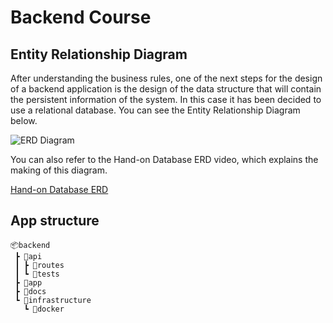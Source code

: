 # Backend Course

## Entity Relationship Diagram

After understanding the business rules, one of the next steps for the design of a backend application is the design of the data structure that will contain the persistent information of the system. In this case it has been decided to use a relational database. You can see the Entity Relationship Diagram below.

![ERD Diagram](./documentation/ERD.png)

You can also refer to the Hand-on Database ERD video, which explains the making of this diagram.

[Hand-on Database ERD](https://www.notion.so/ioet/Hands-on-Database-ERD-9118e93dffee48f69e987968f7fa350d)

## App structure

```Txt
📦backend
 ┣ 📂api
 ┃ ┣ 📂routes
 ┃ ┗ 📂tests
 ┣ 📂app
 ┣ 📂docs
 ┗ 📂infrastructure
   ┗ 📂docker
```
